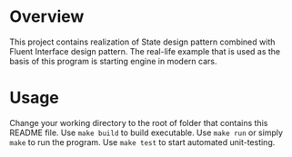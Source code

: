 # Overview
This project contains realization of State design pattern combined with Fluent Interface design pattern.
The real-life example that is used as the basis of this program is starting engine in modern cars.

# Usage
Change your working directory to the root of folder that contains this README file.
Use ``make build`` to build executable.
Use ``make run`` or simply ``make`` to run the program.
Use ``make test`` to start automated unit-testing.
